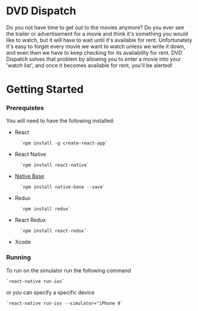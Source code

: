 # DVD Dispatch

Do you not have time to get out to the movies anymore? Do you ever see the trailer or advertisement for a movie and think it's something you would like to watch, but it will have to wait until it's available for rent. Unfortunately it's easy to forget every movie we want to watch unless we write it down, and even then we have to keep checking for its availability for rent. DVD Dispatch solves that problem by allowing you to enter a movie into your 'watch list', and once it becomes available for rent, you'll be alerted!

# Getting Started

### Prerequistes
You will need to have the following installed:
- React

        `npm install -g create-react-app` 
- React Native

        `npm install react-native`
- [Native Base](https://docs.nativebase.io/)

        `npm install native-base --save`
- Redux

        `npm install redux`
- React Redux

        `npm install react-redux`

- Xcode

### Running
To run on the simulator run the following command

    `react-native run-ios`

or you can specify a specific device

    `react-native run-ios --simulator="iPhone 8`
